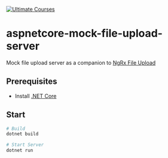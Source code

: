 <a href="https://ultimatecourses.com/topic/angular/ref/wes.grimes/" title="Ultimate Courses"><img src="https://ultimatecourses.com/assets/img/banners/ultimate-angular-github.svg" alt="Ultimate Courses" /></a>

# aspnetcore-mock-file-upload-server

Mock file upload server as a companion to [NgRx File Upload](https://github.com/wesleygrimes/ngrx-file-upload)

## Prerequisites

- Install [.NET Core](https://dotnet.microsoft.com/download)

## Start

```bash
# Build
dotnet build

# Start Server
dotnet run
```
